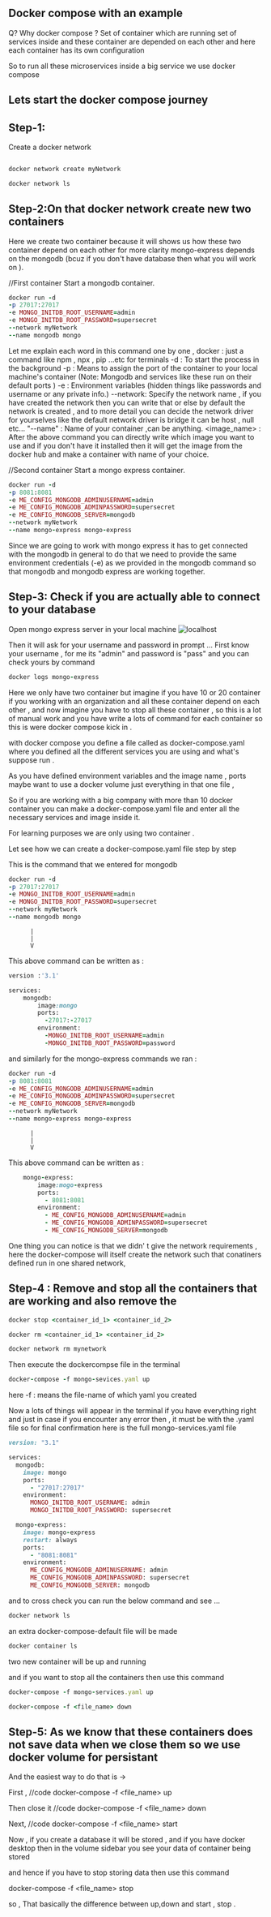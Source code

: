 ## Docker compose with an example 

Q? Why docker compose ? 
Set of container which are running set of services inside and these container are depended on each other and here 
each container has its own configuration 

So to run all these microservices inside a big service we use docker compose 

## Lets start the docker compose journey 

## Step-1: 
Create a docker network 
```ruby

docker network create myNetwork

docker network ls 
```

## Step-2:On that docker network create new two containers 

Here we create two container because it will shows us how these two container depend on each other 
for more clarity mongo-express depends on the mongodb (bcuz if you don't have database then what you will work on ).




//First container
Start a mongodb container. 
```ruby
docker run -d 
-p 27017:27017 
-e MONGO_INITDB_ROOT_USERNAME=admin 
-e MONGO_INITDB_ROOT_PASSWORD=supersecret 
--network myNetwork 
--name mongodb mongo
```



Let me explain each word in this command one by one , 
docker : just a command like npm , npx , pip ...etc for terminals 
-d : To start the process in the background 
-p : Means to assign the port of the container to your local machine's container
(Note: Mongodb and services like these run on their default ports )
-e : Environment variables (hidden things like passwords and username or any private info.)
--network: Specify the network name , if you have created the network then you can write that or else 
by default the network is created , and to more detail you can decide the network driver for yourselves like the 
default network driver is bridge it can be host , null etc...
"--name" : Name of your container ,can be anything.
<image_name> : After the above command you can directly write which image you want to use and if you don't have it installed then it will get the image from the docker hub and make a container with name of your choice.  
 

//Second container
Start a mongo express container. 
```ruby
docker run -d 
-p 8081:8081 
-e ME_CONFIG_MONGODB_ADMINUSERNAME=admin 
-e ME_CONFIG_MONGODB_ADMINPASSWORD=supersecret 
-e ME_CONFIG_MONGODB_SERVER=mongodb 
--network myNetwork 
--name mongo-express mongo-express
```



Since we are going to work with mongo express it has to get connected with the mongodb in general to do that we need to provide the same environment credentials (-e) as we provided in the mongodb command so that mongodb and mongodb express are working together. 


## Step-3: Check if you are actually able to connect to your database 

Open mongo express server in your local machine ![localhost](localhost:8081)

Then it will ask for your username and password in prompt ... 
First know your username , for me its "admin" and password is "pass" and you can check yours by command 

```ruby
docker logs mongo-express

```


Here we only have two container but imagine if you have 10 or 20 container if you working with an organization and all these container depend on each other , and now imagine you have to stop all these container , so this is a lot of manual work and you have write a lots of command for each container so this is were docker compose kick in . 

with docker compose you define a file called as docker-compose.yaml where you defined all the different services you are using and what's suppose run . 

As you have defined environment variables and the image name , ports maybe want to use a docker volume just everything in that one file , 

So if you are working with a big company with more than 10 docker container you can make a docker-compose.yaml file and enter all the necessary services and image inside it. 

For learning purposes we are only using two container . 

Let see how we can create a docker-compose.yaml file step by step 

This is the command that we entered for mongodb 

```ruby
docker run -d 
-p 27017:27017 
-e MONGO_INITDB_ROOT_USERNAME=admin 
-e MONGO_INITDB_ROOT_PASSWORD=supersecret 
--network myNetwork 
--name mongodb mongo
```
          |
          |
          V

This above command can be written as : 



```ruby
version :'3.1'

services:
	mongodb:
		image:mongo
		ports:
   		  -27017:-27017
		environment:
		  -MONGO_INITDB_ROOT_USERNAME=admin
		  -MONGO_INITDB_ROOT_PASSWORD=password
```


and similarly for the mongo-express commands we ran : 

```ruby
docker run -d 
-p 8081:8081 
-e ME_CONFIG_MONGODB_ADMINUSERNAME=admin 
-e ME_CONFIG_MONGODB_ADMINPASSWORD=supersecret 
-e ME_CONFIG_MONGODB_SERVER=mongodb 
--network myNetwork 
--name mongo-express mongo-express
```

          |
          |
          V

This above command can be written as : 

```ruby
	mongo-express:
		image:mogo-express
		ports:
		  - 8081:8081
		environment:
		  - ME_CONFIG_MONGODB_ADMINUSERNAME=admin 
		  - ME_CONFIG_MONGODB_ADMINPASSWORD=supersecret 
		  - ME_CONFIG_MONGODB_SERVER=mongodb 
```





One thing you can notice is that we didn' t give the network requirements , here the docker-compose will itself create the network such that conatiners defined run in one shared network, 


## Step-4 : Remove and stop all the containers that are working and also remove the 

```ruby
docker stop <container_id_1> <container_id_2> 
``` 

```ruby
docker rm <container_id_1> <container_id_2>
```

```ruby
docker network rm mynetwork 
```

Then execute the dockercompse file in the terminal 

```ruby
docker-compose -f mongo-sevices.yaml up 
```

here 
-f : means the file-name of which yaml you created 

Now a lots of things will appear in the terminal if you have everything right and just in case if you encounter any error then , it must be with the .yaml file so for final confirmation here is the full mongo-services.yaml file

```ruby
version: "3.1"

services:
  mongodb:
    image: mongo
    ports:
      - "27017:27017"
    environment:
      MONGO_INITDB_ROOT_USERNAME: admin
      MONGO_INITDB_ROOT_PASSWORD: supersecret

  mongo-express:
    image: mongo-express
    restart: always
    ports:
      - "8081:8081"
    environment:
      ME_CONFIG_MONGODB_ADMINUSERNAME: admin
      ME_CONFIG_MONGODB_ADMINPASSWORD: supersecret
      ME_CONFIG_MONGODB_SERVER: mongodb

```


and to cross check you can run the below command and see ... 

```ruby
docker network ls 
```

an extra docker-compose-default file will be made 

```ruby
docker container ls 
```

two new container will be up and running 

and if you want to stop all the containers then use this command 

```ruby
docker-compose -f mongo-services.yaml up 

docker-compose -f <file_name> down
```

## Step-5: As we know that these containers does not save data when we close them so we use docker volume for persistant

And the easiest way to do that is -> 

First , 
//code 
docker-compose -f <file_name> up

Then close it
//code
docker-compose -f <file_name> down

Next, 
//code 
docker-compose -f <file_name> start 

Now , if you create a database it will be stored , and if you have docker desktop then in the volume sidebar you see your data of container being stored 

and hence if you have to stop storing data then use this command

docker-compose -f <file_name> stop

so , That basically the difference between up,down and start , stop . 
